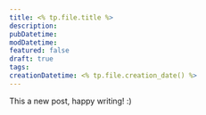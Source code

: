 ```yaml
---
title: <% tp.file.title %>
description:
pubDatetime:
modDatetime:
featured: false
draft: true
tags:
creationDatetime: <% tp.file.creation_date() %>
---
```

This a new post, happy writing! :)